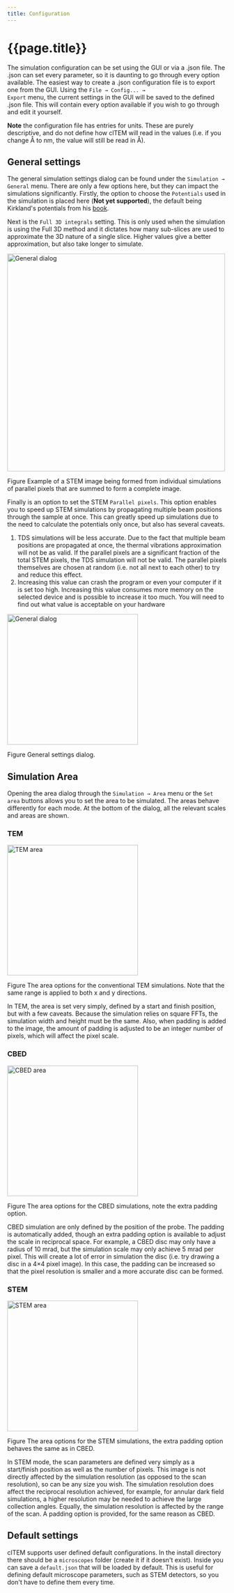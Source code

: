 ```yaml
---
title: Configuration
---
```


# {{page.title}}

The simulation configuration can be set using the GUI or via a .json file. The .json can set every parameter, so it is daunting to go through every option available. The easiest way to create a .json configuration file is to export one from the GUI. Using the <code>File &rarr; Config... &rarr; Export</code> menu, the current settings in the GUI will be saved to the defined .json file. This will contain every option available if you wish to go through and edit it yourself.

**Note** the configuration file has entries for units. These are purely descriptive, and do not define how clTEM will read in the values (i.e. if you change Å to nm, the value will still be read in Å).

## General settings

The general simulation settings dialog can be found under the <code>Simulation &rarr; General</code> menu. There are only a few options here, but they can impact the simulations significantly. Firstly, the option to choose the `Potentials` used in the simulation is placed here (**Not yet supported**), the default being Kirkland's potentials from his [book](https://www.springer.com/gb/book/9781441965325).

Next is the `Full 3D integrals` setting. This is only used when the simulation is using the Full 3D method and it dictates how many sub-slices are used to approximate the 3D nature of a single slice. Higher values give a better approximation, but also take longer to simulate.

<div class="image-figure">
    <img style="width:500px;" src="{{'guide/assets/images/multistem-demo.png' | relative_url}}" alt="General dialog">
  <p>
      <span class="figure-title">Figure</span> Example of a STEM image being formed from individual simulations of parallel pixels that are summed to form a complete image.
  </p>
  </div> 

Finally is an option to set the STEM `Parallel pixels`. This option enables you to speed up STEM simulations by propagating multiple beam positions through the sample at once. This can greatly speed up simulations due to the need to calculate the potentials only once, but also has several caveats.

 1. TDS simulations will be less accurate. Due to the fact that multiple beam positions are propagated at once, the thermal vibrations approximation will not be as valid. If the parallel pixels are a significant fraction of the total STEM pixels, the TDS simulation will not be valid. The parallel pixels themselves are chosen at random (i.e. not all next to each other) to try and reduce this effect.
 2. Increasing this value can crash the program or even your computer if it is set too high. Increasing this value consumes more memory on the selected device and is possible to increase it too much. You will need to find out what value is acceptable on your hardware

<div class="image-figure">
    <img style="width:300px;" src="{{'guide/assets/images/general-dialog.png' | relative_url}}" alt="General dialog">
  <p>
      <span class="figure-title">Figure</span> General settings dialog.
  </p>
  </div> 

## Simulation Area

Opening the area dialog through the <code>Simulation &rarr; Area</code> menu or the `Set area` buttons allows you to set the area to be simulated. The areas behave differently for each mode. At the bottom of the dialog, all the relevant scales and areas are shown.

### TEM
<div class="image-figure">
    <img style="width:300px;" src="{{'guide/assets/images/area-ctem.png' | relative_url}}" alt="TEM area">
<p>
    <span class="figure-title">Figure</span> The area options for the conventional TEM simulations. Note that the same range is applied to both x and y directions. 
</p>
</div> 

In TEM, the area is set very simply, defined by a start and finish position, but with a few caveats. Because the simulation relies on square FFTs, the simulation width and height must be the same. Also, when padding is added to the image, the amount of padding is adjusted to be an integer number of pixels, which will affect the pixel scale.

### CBED
<div class="image-figure">
    <img style="width:300px;" src="{{'guide/assets/images/area-cbed.png' | relative_url}}" alt="CBED area">
<p>
    <span class="figure-title">Figure</span> The area options for the CBED simulations, note the extra padding option.
</p>
</div> 

CBED simulation are only defined by the position of the probe. The padding is automatically added, though an extra padding option is available to adjust the scale in reciprocal space. For example, a CBED disc may only have a radius of 10 mrad, but the simulation scale may only achieve 5 mrad per pixel. This will create a lot of error in simulation the disc (i.e. try drawing a disc in a 4×4 pixel image). In this case, the padding can be increased so that the pixel resolution is smaller and a more accurate disc can be formed.


### STEM
<div class="image-figure">
    <img style="width:300px;" src="{{'guide/assets/images/area-stem.png' | relative_url}}" alt="STEM area">
<p>
    <span class="figure-title">Figure</span> The area options for the STEM simulations, the extra padding option behaves the same as in CBED.
</p>
</div> 

In STEM mode, the scan parameters are defined very simply as a start/finish position as well as the number of pixels. This image is not directly affected by the simulation resolution (as opposed to the scan resolution), so can be any size you wish. The simulation resolution does affect the reciprocal resolution achieved, for example, for annular dark field simulations, a higher resolution may be needed to achieve the large collection angles. Equally, the simulation resolution is affected by the range of the scan. A padding option is provided, for the same reason as CBED.

## Default settings

clTEM supports user defined default configurations. In the install directory there should be a `microscopes` folder (create it if it doesn't exist). Inside you can save a `default.json` that will be loaded by default. This is useful for defining default microscope parameters, such as STEM detectors, so you don't have to define them every time.
